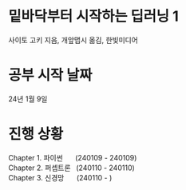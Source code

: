 # 밑바닥부터 시작하는 딥러닝 1
사이토 고키 지음, 개앞맵시 옮김, 한빛미디어  

# 공부 시작 날짜
24년 1월 9일  

# 진행 상황
Chapter 1. 파이썬 &ensp;&ensp;&ensp;(240109 - 240109)  
Chapter 2. 퍼셉트론 &ensp;(240110 - 240110)  
Chapter 3. 신경망 &ensp;&ensp;&ensp;(240110 - )
